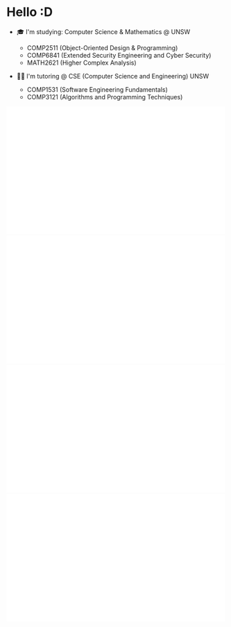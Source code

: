 # Hello :D

- 🎓 I'm studying: Computer Science & Mathematics @ UNSW

  - COMP2511 (Object-Oriented Design & Programming)
  - COMP6841 (Extended Security Engineering and Cyber Security)
  - MATH2621 (Higher Complex Analysis)
 
- 👨‍🏫 I'm tutoring @ CSE (Computer Science and Engineering) UNSW

  - COMP1531 (Software Engineering Fundamentals)
  - COMP3121 (Algorithms and Programming Techniques)
  
<!-- - 🌱 I’m currently learning: Python and Various Web Development Technologies -->

<!-- - 😄 Learn about me at: [Profile Page](https://jeremyle56.github.io/profile-page/)  -->

<!--- Credits to: https://github.com/jstrieb/github-stats -->
![](https://raw.githubusercontent.com/jeremyle56/github-stats/master/generated/overview.svg#gh-dark-mode-only)
![](https://raw.githubusercontent.com/jeremyle56/github-stats/master/generated/overview.svg#gh-light-mode-only)
![](https://raw.githubusercontent.com/jeremyle56/github-stats/master/generated/languages.svg#gh-dark-mode-only)
![](https://raw.githubusercontent.com/jeremyle56/github-stats/master/generated/languages.svg#gh-light-mode-only)
